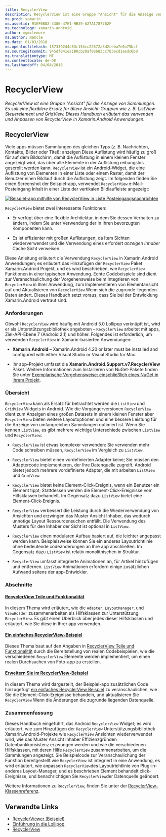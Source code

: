 ```yaml
---
title: RecyclerView
description: RecyclerView ist eine Gruppe "Ansicht" für die Anzeige von Sammlungen. Es soll eine flexiblere Ersatz für ältere Ansicht-Gruppen wie z. B. ListView-Steuerelement und GridView.  Dieses Handbuch erläutert das verwenden und Anpassen von RecyclerView in Xamarin.Android Anwendungen.
ms.prod: xamarin
ms.assetid: 91EF0BD2-3306-47E1-9B39-627A1787762F
ms.technology: xamarin-android
author: mgmclemore
ms.author: mamcle
ms.date: 01/03/2018
ms.openlocfilehash: 187339244d53c154cc22672a3d2ceba7e0a75bcf
ms.sourcegitcommit: 945df041e2180cb20af08b83cc703ecd1aedc6b0
ms.translationtype: MT
ms.contentlocale: de-DE
ms.lasthandoff: 04/04/2018
---
```

# <a name="recyclerview"></a>RecyclerView

_RecyclerView ist eine Gruppe "Ansicht" für die Anzeige von Sammlungen. Es soll eine flexiblere Ersatz für ältere Ansicht-Gruppen wie z. B. ListView-Steuerelement und GridView.  Dieses Handbuch erläutert das verwenden und Anpassen von RecyclerView in Xamarin.Android Anwendungen._

## <a name="recyclerview"></a>RecyclerView

Viele apps müssen Sammlungen des gleichen Typs (z. B. Nachrichten, Kontakte, Bilder oder Titel); anzeigen Diese Auflistung wird häufig zu groß für auf dem Bildschirm, damit die Auflistung in einem kleinen Fenster angezeigt wird, das über alle Elemente in der Auflistung reibungslos gescrollt werden kann.
`RecyclerView` ist ein Android-Widget, die eine Auflistung von Elementen in einer Liste oder einem Raster, damit der Benutzer einen Bildlauf durch die Auflistung zeigt. Im folgenden finden Sie einen Screenshot der Beispiel-app, verwendet `RecyclerView` e-Mail-Posteingang Inhalt in einer Liste der vertikalen Bildlaufleiste angezeigt:

[![Beispiel-app mithilfe von RecyclerView in Liste Posteingangsnachrichten](images/01-recyclerview-example-sml.png)](images/01-recyclerview-example.png#lightbox)

`RecyclerView` bietet zwei interessante Funktionen:

-  Er verfügt über eine flexible Architektur, in dem Sie dessen Verhalten zu ändern, indem Sie unter Verwendung der in Ihren bevorzugten Komponenten kann.

-  Es ist effizienter mit großen Auflistungen, da Item Sichten wiederverwendet und die Verwendung eines erfordert *anzeigen Inhaber* Cache Sicht verweisen.

Diese Anleitung erläutert die Verwendung `RecyclerView` in Xamarin.Android Anwendungen; es erläutert das Hinzufügen der `RecyclerView` Paket Xamarin.Android Projekt, und es wird beschrieben, wie `RecyclerView` Funktionen in einer typischen Anwendung. Echte Codebeispiele sind dient zur Veranschaulichung der Vorgehensweise beim Integrieren von `RecyclerView` in Ihrer Anwendung, zum Implementieren von Elementansicht auf und Aktualisieren von `RecyclerView` Wenn sich die zugrunde liegenden Daten ändert. Dieses Handbuch setzt voraus, dass Sie bei der Entwicklung Xamarin.Android vertraut sind.


### <a name="requirements"></a>Anforderungen

Obwohl `RecyclerView` wird häufig mit Android 5.0 Lollipop verknüpft ist, wird er als Unterstützungsbibliothek angeboten &ndash; `RecyclerView` arbeitet mit apps, Ziel-API-Ebene 7 (Android 2.1) und höher. Folgendes ist erforderlich, um verwenden `RecyclerView` in Xamarin-basierten Anwendungen:

-  **Xamarin.Android** &ndash; Xamarin.Android 4.20 or later must be installed and configured with either Visual Studio or Visual Studio for Mac.

-  Ihr app-Projekt umfasst die **Xamarin.Android.Support.v7.RecyclerView** Paket. Weitere Informationen zum Installieren von NuGet-Pakete finden Sie unter [Exemplarische Vorgehensweise: einschließlich eines NuGet in Ihrem Projekt](https://docs.microsoft.com/visualstudio/mac/nuget-walkthrough).


### <a name="overview"></a>Übersicht

`RecyclerView` kann als Ersatz für betrachtet werden die `ListView` und `GridView` Widgets in Android. Wie die Vorgängerversionen `RecyclerView` dient zum Anzeigen eines großen Datasets in einem kleinen Fenster aber `RecyclerView` bieten weitere Layoutoptionen und eine bessere Leistung für die Anzeige von umfangreichen Sammlungen optimiert ist. Wenn Sie kennen `ListView`, es gibt mehrere wichtige Unterschiede zwischen `ListView` und `RecyclerView`:

-   `RecyclerView` ist etwas komplexer verwenden: Sie verwenden mehr Code schreiben müssen, `RecyclerView` im Vergleich zu `ListView`.

-   `RecyclerView` bietet einen vordefinierten Adapter keine; Sie müssen den Adaptercode implementieren, der Ihre Datenquelle zugreift. Android bietet jedoch mehrere vordefinierte Adapter, die mit arbeiten `ListView` und `GridView`.

-   `RecyclerView` bietet keine Element-Click-Ereignis, wenn ein Benutzer ein Element tippt; Stattdessen werden die Element-Click-Ereignisse vom Hilfsklassen behandelt. Im Gegensatz dazu `ListView` bietet eine Element-Click-Ereignis.

-   `RecyclerView` verbessert die Leistung durch die Wiederverwendung von Ansichten und erzwingen das Muster Ansicht Inhaber, das wodurch unnötige Layout Ressourcensuchen entfällt. Die Verwendung des Musters für den Inhaber der Sicht ist optional in `ListView`.

-   `RecyclerView` einen modularen Aufbau basiert auf, die leichter angepasst werden kann. Beispielsweise können Sie ein anderes Layoutrichtlinie ohne bedeutende codeänderungen an Ihre app anschließen.
    Im Gegensatz dazu `ListView` ist relativ monolithischen in Struktur.

-   `RecyclerView` umfasst integrierte Animationen an, für Artikel hinzufügen und entfernen. `ListView` Animationen erfordern einige zusätzlichen Aufwand seitens der app-Entwickler.


### <a name="sections"></a>Abschnitte

#### <a name="recyclerview-parts-and-functionalityandroiduser-interfacelayoutsrecycler-viewparts-and-functionalitymd"></a>[RecyclerView Teile und Funktionalität](~/android/user-interface/layouts/recycler-view/parts-and-functionality.md)

In diesem Thema wird erläutert, wie die `Adapter`, `LayoutManager`, und `ViewHolder` zusammenarbeiten als Hilfsklassen zur Unterstützung `RecyclerView`.
Es gibt einen Überblick über jedes dieser Hilfsklassen und erläutert, wie Sie diese in Ihrer app verwenden.

#### <a name="a-basic-recyclerview-exampleandroiduser-interfacelayoutsrecycler-viewrecyclerview-examplemd"></a>[Ein einfaches RecyclerView-Beispiel](~/android/user-interface/layouts/recycler-view/recyclerview-example.md)

Dieses Thema baut auf den Angaben in [RecyclerView Teile und Funktionalität](~/android/user-interface/layouts/recycler-view/parts-and-functionality.md) durch die Bereitstellung von realen Codebeispielen, wie die verschiedenen `RecyclerView` Elemente werden implementiert, um einen realen Durchsuchen von Foto-app zu erstellen.

#### <a name="extending-the-recyclerview-exampleandroiduser-interfacelayoutsrecycler-viewextending-the-examplemd"></a>[Erweitern Sie im RecyclerView-Beispiel](~/android/user-interface/layouts/recycler-view/extending-the-example.md)

In diesem Thema wird dargestellt, der Beispiel-app zusätzlichen Code hinzugefügt [ein einfaches RecyclerView Beispiel](~/android/user-interface/layouts/recycler-view/recyclerview-example.md) zu veranschaulichen, wie Sie die Element-Click-Ereignisse behandeln, und aktualisieren Sie `RecyclerView` Wenn die Änderungen die zugrunde liegenden Datenquelle.


### <a name="summary"></a>Zusammenfassung

Dieses Handbuch eingeführt, das Android `RecyclerView` Widget; es wird erläutert, wie zum Hinzufügen der `RecyclerView` Unterstützungsbibliothek Xamarin.Android-Projekte wie `RecyclerView` Ansichten wiederverwendet wird, wie das Muster Ansicht Inhaber Effizienzgründen Datenbankkonsistenz erzwungen werden und wie die verschiedenen Hilfsklassen, mit deren Hilfe `RecyclerView` zusammenarbeiten, um die Sammlungen angezeigt. Sie Beispielcode zur Veranschaulichung der Funktion bereitgestellt wie `RecyclerView` ist integriert in eine Anwendung, es wird erläutert, wie anpassen `RecyclerView`des Layoutrichtlinie von Plug-in-anderes Layout-Manager, und es beschrieben Element behandelt click-Ereignisse, und benachrichtigen Sie `RecyclerView`der Datenquelle geändert.

Weitere Informationen zu `RecyclerView`, finden Sie unter der [RecyclerView-Klassenreferenz](https://developer.android.com/reference/android/support/v7/widget/RecyclerView.html).


## <a name="related-links"></a>Verwandte Links

- [RecyclerViewer (Beispiel)](https://developer.xamarin.com/samples/monodroid/android5.0/RecyclerViewer)
- [Einführung in die Lollipop](~/android/platform/lollipop.md)
- [RecyclerView](https://developer.android.com/reference/android/support/v7/widget/RecyclerView.html)
